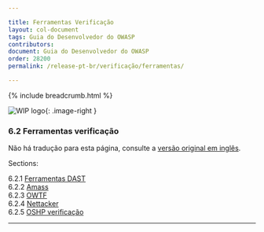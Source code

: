 ```yaml
---

title: Ferramentas Verificação
layout: col-document
tags: Guia do Desenvolvedor do OWASP
contributors:
document: Guia do Desenvolvedor do OWASP
order: 28200
permalink: /release-pt-br/verificação/ferramentas/

---
```


{% include breadcrumb.html %}

<style type="text/css">
.image-right {
  height: 180px;
  display: block;
  margin-left: auto;
  margin-right: auto;
  float: right;
}
</style>

![WIP logo](../../../assets/images/dg_wip.png "Trabalho em andamento"){: .image-right }

### 6.2 Ferramentas verificação

Não há tradução para esta página, consulte a [versão original em inglês][release0820].

Sections:

6.2.1 [Ferramentas DAST](01-dast.md)  
6.2.2 [Amass](02-amass.md)  
6.2.3 [OWTF](03-owtf.md)  
6.2.4 [Nettacker](04-nettacker.md)  
6.2.5 [OSHP verificação](05-secure-headers.md)  

----

[release0820]: https://github.com/OWASP/www-project-developer-guide/blob/main/draft/08-verification/02-tools/toc.md
